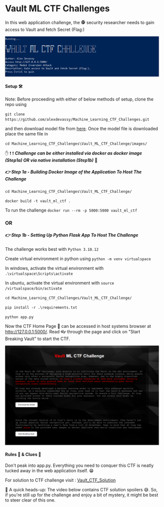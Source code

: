 # Vault ML CTF Challenges

In this web application challenge, the :detective: security researcher needs to gain access to Vault and fetch Secret (Flag:) 

![Alt text](images/banner.PNG?raw=true "Banner")

#### Setup :hammer_and_wrench:

Note: Before proceeding with either of below methods of setup, clone the repo using 

`git clone https://github.com/alexdevassy/Machine_Learning_CTF_Challenges.git` 

and then download model file from [here](https://drive.google.com/file/d/1lewMq93XrgZbjia3B7fBkMQfKSq_BAf7/view?usp=drive_link). Once the model file is downloaded place the same file in 

`cd Machine_Learning_CTF_Challenges\Vault_ML_CTF_Challenge/images/`

:hand: :exclamation: :exclamation: ***Challenge can be either installed via docker as docker image (Step1a) OR via native installation (Step1b)*** :no_entry_sign:

##### :point_right: Step 1a - Building Docker Image of the Application To Host The Challenge

`cd Machine_Learning_CTF_Challenges\Vault_ML_CTF_Challenge/`

`docker build -t vault_ml_ctf .`

To run the challenge `docker run --rm -p 5000:5000 vault_ml_ctf`

### OR

##### :point_right: Step 1b - Setting Up Python Flask App To Host The Challenge

The challenge works best with `Python 3.10.12`

Create virtual environment in python using `python -m venv virtualspace`

In windows, activate the virtual environment with `.\virtualspace\Scripts\activate`

In ubuntu, activate the virtual environment with `source /virtualspace/bin/activate`

`cd Machine_Learning_CTF_Challenges/Vault_ML_CTF_Challenge/`

`pip install -r .\requirements.txt` 

`python app.py`

Now the CTF Home Page :house_with_garden: can be accessed in host systems browser at http://127.0.0.1:5000/. Read :eyeglasses: through the page and click on "Start Breaking Vault" to start the CTF.

<kbd>![Alt text](images/home.PNG?raw=true "Web_app")</kbd>


#### Rules :triangular_ruler: & Clues :monocle_face:
Don't peak into app.py. Everything you need to conquer this CTF is neatly tucked away in the web application itself. :grin: 

For solution to CTF challenge visit : [Vault_CTF_Solution](Solution/)

:no_entry_sign: A quick heads-up: The video below contains CTF solution spoilers :sweat_smile:. So, if you're still up for the challenge and enjoy a bit of mystery, it might be best to steer clear of this one.  



